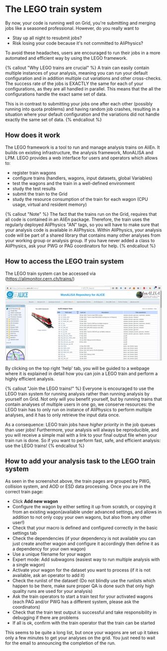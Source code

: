 # The LEGO train system

By now, your code is running well on Grid, you're submitting and merging jobs like a seasoned professional. However, do you really want to 

* Stay up all night to resubmit jobs? 
* Risk losing your code because it's not committed to AliPhysics? 

To avoid these headaches, users are encouraged to run their jobs in a more automated and efficient way by using the LEGO framework. 

{% callout "Why LEGO trains are crucial" %}
A train can easily contain multiple instances of your analysis, meaning you can run your default configuration and in addition multiple cut variations and other cross-checks. The success rate of the jobs is EXACTLY the same for each of your configurations, as they are all handled in parallel. This means that the all the configurations handle the exact same set of data.

This is in contrast to submitting your jobs one after each other (possibly running into quota problems) and having random job crashes, resulting in a situation where your default configuration and the variations did not handle exactly the same set of data.
{% endcallout %}

## How does it work

The LEGO framework is a tool to run and manage analysis trains on AliEn. It builds on existing infrastructure, the analysis framework, MonALISA and LPM. LEGO provides a web interface for users and operators which allows to:

*    register train wagons
*    configure trains (handlers, wagons, input datasets, global Variables)
*    test the wagons and the train in a well-defined environment
*    study the test results
*    submit the train to the Grid
*    study the resource consumption of the train for each wagon (CPU usage, virtual and resident memory) 

{% callout "Note" %}
The fact that the trains run on the Grid, requires that all code is contained in an AliEn package. Therefore, the train uses the regularly deployed AliPhysics "AN" tags, so you will have to make sure that your analysis code is available in AliPhysics. Within AliPhysics, your analysis code will be part of a shared library that contains many other analyses from your working group or analysis group. If you have never added a class to AliPhysics, ask your PWG or PAG coordinators for help.
{% endcallout %}

## How to access the LEGO train system

The LEGO train system can be accessed via (https://alimonitor.cern.ch/trains/)

![image](d2.png)

By clicking on the top right 'help' tab, you will be guided to a webpage where it is explained in detail how you can join a LEGO train and perform a highly efficient analysis. 

{% callout "Join the LEGO trains!" %}
Everyone is encouraged to use the LEGO train system for running analysis rather than running analysis by yourself on Grid. Not only will you benefit yourself, but by running trains that contain analyses of multiple users in one go, we conserve resources: the LEGO train has to only run on instance of AliPhysics to perform multiple analyses, and it has to only retrieve the input data once. 

As a consequence: LEGO train jobs have *higher priority* in the job queues than user jobs! Furthermore, your analysis will always be reproducible, and you will receive a simple mail with a link to your final output file when your train run is done. So if you want to perform fast, safe, and efficient analysis: use the LEGO trains!
{% endcallout %}

## How to add your analysis task to the LEGO train system

As seen in the screenshot above, the train pages are grouped by PWG, collision system, and AOD or ESD data processing. Once you are in the correct train page:
* Click **Add new wagon**
* Configure the wagon by either setting it up from scratch, or copying it from an existing wagon(available under advanced settings, and allows in addition to not only copy your own wagons, but also from any other user!)
* Check that your macro is defined and configured correctly in the basic settings tab
* Check the dependencies (if your dependency is not available you can just create another wagon and configure it accordingly then define it as a dependency for your own wagon)
* Use a unique filename for your wagon
* Expert mode: Add subwagons (easiest way to run multiple analysis with a single wagon)
* Activate your wagon for the dataset you want to process (if it is not available, ask an operator to add it)
* Check the runlist of the dataset! (Do not blindly use the runlists which happen to be there, make sure proper QA is done such that only high quality runs are used for your analysis)
* Ask the train operators to start a train test for your activated wagons (each PAG and/or PWG has a different system, please ask the coordinators)
* Check that the train test output is successful and take responsibility in debugging if there are problems
* If all is ok, confirm with the train operator that the train can be started

This seems to be quite a long list, but once your wagons are set up it takes only a few minutes to get your analyses on the grid. You just need to wait for the email to announcing the completion of the run.
 
